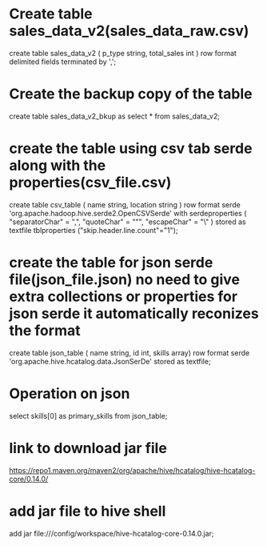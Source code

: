 # Create table sales_data_v2(sales_data_raw.csv)
create table sales_data_v2
     (
     p_type string,
     total_sales int
     )
     row format delimited
     fields terminated by ',';

# Create the backup copy of the table
create table sales_data_v2_bkup as select * from sales_data_v2;

# create the table using csv tab serde along with the properties(csv_file.csv)
create table csv_table
     (
     name string,
     location string
     )
     row format serde 'org.apache.hadoop.hive.serde2.OpenCSVSerde'
     with serdeproperties (
     "separatorChar" = ",",
     "quoteChar" = "\"",
     "escapeChar" = "\\"
     )
     stored as textfile
     tblproperties ("skip.header.line.count"="1");

# create the table for json serde file(json_file.json) no need to give extra collections or properties for json serde it automatically reconizes the format 
create table json_table
     (
     name string,
     id int,
     skills array<string>)
     row format serde 'org.apache.hive.hcatalog.data.JsonSerDe'
     stored as textfile;

# Operation on json 
select skills[0] as primary_skills from json_table;

# link to download jar file
https://repo1.maven.org/maven2/org/apache/hive/hcatalog/hive-hcatalog-core/0.14.0/

# add jar file to hive shell
add jar file:///config/workspace/hive-hcatalog-core-0.14.0.jar;

# 

